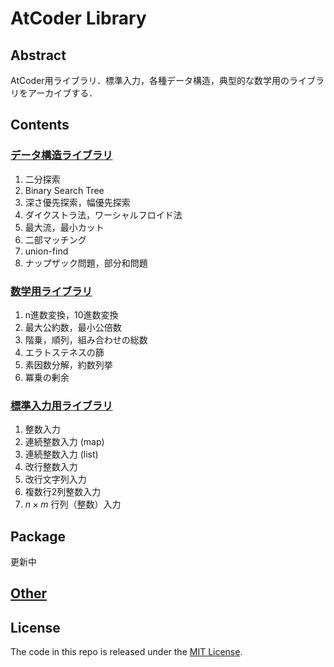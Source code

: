 # AtCoder Library

## Abstract

AtCoder用ライブラリ．標準入力，各種データ構造，典型的な数学用のライブラリをアーカイブする．

## Contents

### [データ構造ライブラリ](./data.md)

1. 二分探索
2. Binary Search Tree
3. 深さ優先探索，幅優先探索
4. ダイクストラ法，ワーシャルフロイド法
5. 最大流，最小カット
6. 二部マッチング
7. union-find
8. ナップザック問題，部分和問題

### [数学用ライブラリ](./math.md)

1. n進数変換，10進数変換
2. 最大公約数，最小公倍数
3. 階乗，順列，組み合わせの総数
4. エラトステネスの篩
5. 素因数分解，約数列挙
6. 冪乗の剰余

### [標準入力用ライブラリ](./stdio.md)

1. 整数入力
2. 連続整数入力 (map)
3. 連続整数入力 (list)
4. 改行整数入力
5. 改行文字列入力
6. 複数行2列整数入力
7. $n\times m$ 行列（整数）入力

## Package

更新中

## [Other](./other.md)

## License

The code in this repo is released under the [MIT License](https://github.com/Okabe-Junya/AtCoder_library/blob/main/LICENSE).
